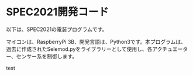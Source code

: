# SPEC2021開発コード

以下は、SPEC2021の電装プログラムです。

マイコンは、RaspberryPi 3B、開発言語は、Python3です。本プログラムは、過去に作成されたSelemod.pyをライブラリーとして使用し、各アクチュエーター、センサー系を制御します。


test
